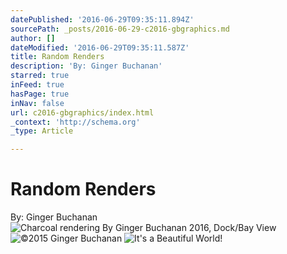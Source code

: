 ```yaml
---
datePublished: '2016-06-29T09:35:11.894Z'
sourcePath: _posts/2016-06-29-c2016-gbgraphics.md
author: []
dateModified: '2016-06-29T09:35:11.587Z'
title: Random Renders
description: 'By: Ginger Buchanan'
starred: true
inFeed: true
hasPage: true
inNav: false
url: c2016-gbgraphics/index.html
_context: 'http://schema.org'
_type: Article

---
```

# Random Renders

By: Ginger Buchanan
![Charcoal rendering By Ginger Buchanan 2016, Dock/Bay View](https://the-grid-user-content.s3-us-west-2.amazonaws.com/eafba0bd-d4ec-425d-9fe4-06716f71ee9b.gif)
![©2015 Ginger Buchanan](https://the-grid-user-content.s3-us-west-2.amazonaws.com/efd5ceed-e372-4d2a-add4-c20062394fb9.gif)
![It's a Beautiful World!](https://the-grid-user-content.s3-us-west-2.amazonaws.com/702120c8-bb00-4912-bd13-5980c66a51bf.gif)